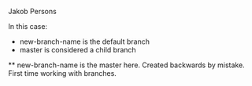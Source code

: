 Jakob Persons

In this case:
- new-branch-name is the default branch
- master is considered a child branch

** new-branch-name is the master here. Created backwards by mistake. First time
working with branches.
